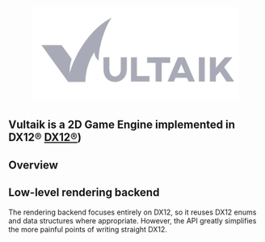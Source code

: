 

<h1 align="center">
   <img src="Logo/vultaik-logo 2.PNG" width=410>

  
  ##               Vultaik is a 2D Game Engine implemented in DX12® [DX12®]([))
  
</h1>


## Overview


## Low-level rendering backend
The rendering backend focuses entirely on DX12, so it reuses DX12 enums and data structures where appropriate. However, the API greatly simplifies the more painful points of writing straight DX12.
